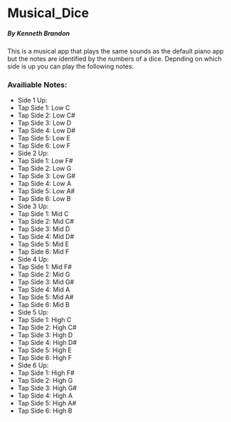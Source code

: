 # Musical_Dice
##### By Kenneth Brandon

This is a musical app that plays the same sounds as the default piano app but the notes are identified by the numbers of a dice.  Depnding on which side is up you can play the following notes:

### Availiable Notes:
* Side 1 Up:
 * Tap Side 1: Low C
 * Tap Side 2: Low C#
 * Tap Side 3: Low D
 * Tap Side 4: Low D#
 * Tap Side 5: Low E
 * Tap Side 6: Low F
* Side 2 Up:
 * Tap Side 1: Low F#
 * Tap Side 2: Low G
 * Tap Side 3: Low G#
 * Tap Side 4: Low A
 * Tap Side 5: Low A#
 * Tap Side 6: Low B
* Side 3 Up:
 * Tap Side 1: Mid C
 * Tap Side 2: Mid C#
 * Tap Side 3: Mid D
 * Tap Side 4: Mid D#
 * Tap Side 5: Mid E
 * Tap Side 6: Mid F
* Side 4 Up:
 * Tap Side 1: Mid F#
 * Tap Side 2: Mid G
 * Tap Side 3: Mid G#
 * Tap Side 4: Mid A
 * Tap Side 5: Mid A#
 * Tap Side 6: Mid B
* Side 5 Up:
 * Tap Side 1: High C
 * Tap Side 2: High C#
 * Tap Side 3: High D
 * Tap Side 4: High D#
 * Tap Side 5: High E
 * Tap Side 6: High F
* Side 6 Up:
 * Tap Side 1: High F#
 * Tap Side 2: High G
 * Tap Side 3: High G#
 * Tap Side 4: High A
 * Tap Side 5: High A#
 * Tap Side 6: High B
